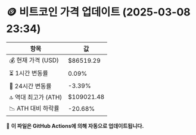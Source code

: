 # 🪙 비트코인 가격 업데이트 (2025-03-08 23:34)

| 항목                | 값 |
|--------------------|----------------|
| 💰 현재 가격 (USD) | $86519.29 |
| ⏳ 1시간 변동률    | 0.09% |
| 📆 24시간 변동률   | -3.39% |
| 🔝 역대 최고가 (ATH) | $109021.48 |
| 📉 ATH 대비 하락률 | -20.68% |

🔄 **이 파일은 GitHub Actions에 의해 자동으로 업데이트됩니다.**
